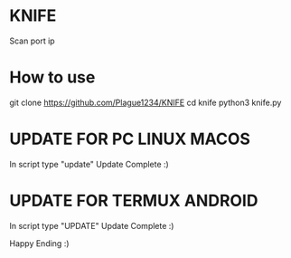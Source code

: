 # KNIFE
Scan port ip

# How to use
git clone https://github.com/Plague1234/KNIFE
cd knife
python3 knife.py

# UPDATE FOR PC LINUX MACOS
In script type "update"
Update Complete :)

# UPDATE FOR TERMUX ANDROID
In script type "UPDATE"
Update Complete :)

Happy Ending :)
